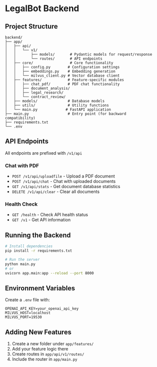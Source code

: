 # LegalBot Backend

## Project Structure

```
backend/
├── app/
│   ├── api/
│   │   └── v1/
│   │       ├── models/       # Pydantic models for request/response
│   │       └── routes/       # API endpoints
│   ├── core/                 # Core functionality
│   │   ├── config.py        # Configuration settings
│   │   ├── embeddings.py    # Embedding generation
│   │   └── milvus_client.py # Vector database client
│   ├── features/            # Feature-specific modules
│   │   ├── chat_pdf/        # PDF chat functionality
│   │   ├── document_analysis/
│   │   ├── legal_research/
│   │   └── contract_review/
│   ├── models/              # Database models
│   ├── utils/               # Utility functions
│   └── main.py             # FastAPI application
├── main.py                  # Entry point (for backward compatibility)
├── requirements.txt
└── .env
```

## API Endpoints

All endpoints are prefixed with `/v1/api`

### Chat with PDF
- `POST /v1/api/uploadfile` - Upload a PDF document
- `POST /v1/api/chat` - Chat with uploaded documents
- `GET /v1/api/stats` - Get document database statistics
- `DELETE /v1/api/clear` - Clear all documents

### Health Check
- `GET /health` - Check API health status
- `GET /v1` - Get API information

## Running the Backend

```bash
# Install dependencies
pip install -r requirements.txt

# Run the server
python main.py
# or
uvicorn app.main:app --reload --port 8000
```

## Environment Variables

Create a `.env` file with:
```
OPENAI_API_KEY=your_openai_api_key
MILVUS_HOST=localhost
MILVUS_PORT=19530
```

## Adding New Features

1. Create a new folder under `app/features/`
2. Add your feature logic there
3. Create routes in `app/api/v1/routes/`
4. Include the router in `app/main.py`